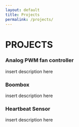 ```yaml
---
layout: default
title: Projects
permalink: /projects/
---
```


# PROJECTS
### Analog PWM fan controller
insert description here
### Boombox
insert description here
### Heartbeat Sensor
insert description here
